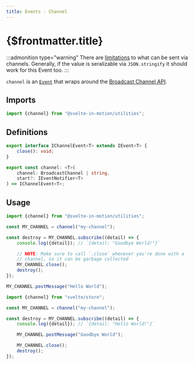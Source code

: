 ```yaml
---
title: Events - Channel
---
```


# {$frontmatter.title}

:::admonition type="warning"
There are [limitations](https://developer.mozilla.org/en-US/docs/Web/API/Web_Workers_API/Structured_clone_algorithm#things_that_dont_work_with_structured_clone) to what can be sent via channels. Generally, if the value is seralizable via `JSON.stringify` it should work for this Event too.
:::

`channel` is an [`Event`](./%5B...2%5Devents-event.md) that wraps around the [Broadcast Channel API](https://developer.mozilla.org/en-US/docs/Web/API/Broadcast_Channel_API).

## Imports

```typescript
import {channel} from "@svelte-in-motion/utilities";
```

## Definitions

```typescript
export interface IChannelEvent<T> extends IEvent<T> {
    close(): void;
}

export const channel: <T>(
    channel: BroadcastChannel | string,
    start?: IEventNotifier<T>
) => IChannelEvent<T>;
```

## Usage

```typescript title="app.js"
import {channel} from "@svelte-in-motion/utilities";

const MY_CHANNEL = channel("my-channel");

const destroy = MY_CHANNEL.subscribe((detail) => {
    console.log({detail}); // `{detail: "Goodbye World!"}`

    // NOTE: Make sure to call `.close` whenever you're done with a
    // channel, so it can be garbage collected
    MY_CHANNEL.close();
    destroy();
});

MY_CHANNEL.postMessage("Hello World");
```

```typescript title="worker.js"
import {channel} from "svelte/store";

const MY_CHANNEL = channel("my-channel");

const destroy = MY_CHANNEL.subscribe((detail) => {
    console.log({detail}); // `{detail: "Hello World!"}`

    MY_CHANNEL.postMessage("Goodbye World");

    MY_CHANNEL.close();
    destroy();
});
```
